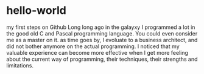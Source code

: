 # hello-world
my first steps on Github
Long long ago in the galayxy I programmed a lot in the good old C and Pascal programming language. You could even consider me as a master on it. as time goes by, I evoluate to a business architect, and did not bother anymore on the actual programming. I noticed that my valuable experience can become more effective when I get more feeling about the current way of programming, their techniques, their strengths and limitations.

